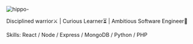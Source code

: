 
![hippo](https://media2.giphy.com/media/RxR1KghIie2iI/giphy.gif?cid=ecf05e473rsxo5qql48748zkgaeq7axf2tesr42c64sepb1r&ep=v1_gifs_related&rid=giphy.gif&ct=g)-



Disciplined warrior⚔️ | Curious Learner⏳ |  Ambitious Software Engineer👾

Skills:  React / Node / Express / MongoDB / Python / PHP










